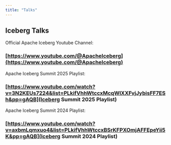 ```yaml
---
title: "Talks"
---
```

<!--
 - Licensed to the Apache Software Foundation (ASF) under one or more
 - contributor license agreements.  See the NOTICE file distributed with
 - this work for additional information regarding copyright ownership.
 - The ASF licenses this file to You under the Apache License, Version 2.0
 - (the "License"); you may not use this file except in compliance with
 - the License.  You may obtain a copy of the License at
 -
 -   http://www.apache.org/licenses/LICENSE-2.0
 -
 - Unless required by applicable law or agreed to in writing, software
 - distributed under the License is distributed on an "AS IS" BASIS,
 - WITHOUT WARRANTIES OR CONDITIONS OF ANY KIND, either express or implied.
 - See the License for the specific language governing permissions and
 - limitations under the License.
 -->

## Iceberg Talks

Official Apache Iceberg Youtube Channel:
### [https://www.youtube.com/@ApacheIceberg](https://www.youtube.com/@ApacheIceberg)

Apache Iceberg Summit 2025 Playlist:
### [https://www.youtube.com/watch?v=3N2KEUs7224&list=PLkifVhhWtccxMcqWlXXFvjJybisFF7ESh&pp=gAQB](Iceberg Summit 2025 Playlist)

Apache Iceberg Summit 2024 Playlist:
### [https://www.youtube.com/watch?v=axbmLqmxuo4&list=PLkifVhhWtccxBSrKFPXOmjAFFEpeYii5K&pp=gAQB](Iceberg Summit 2024 Playlist)
